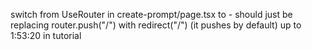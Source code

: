 switch from UseRouter in create-prompt/page.tsx to <Link> - should just be replacing router.push("/") with redirect("/") (it pushes by default)
up to 1:53:20 in tutorial
